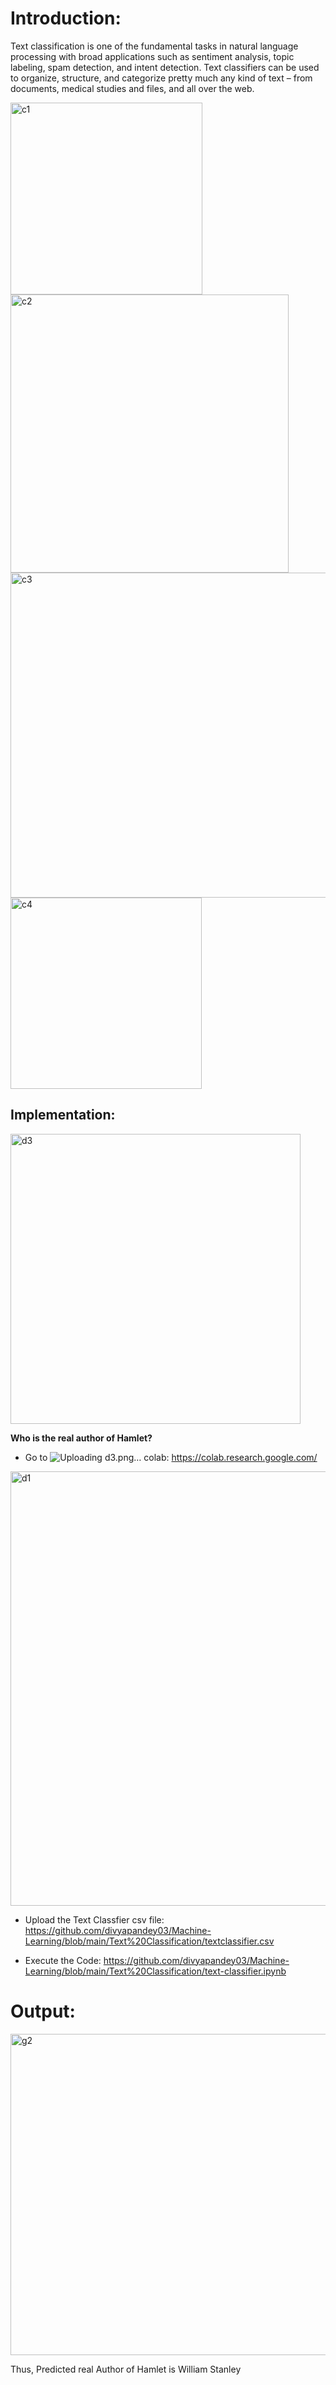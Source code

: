 # Introduction:

Text classification is one of the fundamental tasks in natural language processing with broad applications such as sentiment analysis, topic labeling, spam detection, and intent detection. Text classifiers can be used to organize, structure, and categorize pretty much any kind of text – from documents, medical studies and files, and all over the web.

<img width="307" alt="c1" src="https://user-images.githubusercontent.com/23255126/222936309-d9ae8114-c011-4a52-b335-96db5581f31c.png">

<img width="445" alt="c2" src="https://user-images.githubusercontent.com/23255126/222936310-a93753d7-4ef9-4f9c-9fc6-6148a366d47b.png">


<img width="520" alt="c3" src="https://user-images.githubusercontent.com/23255126/222936314-1e0fbcce-7241-44db-8629-e80472d62f5c.png">

<img width="306" alt="c4" src="https://user-images.githubusercontent.com/23255126/222936316-4253c702-52bd-4cde-9897-ab194d3e4240.png">






## Implementation:


<img width="464" alt="d3" src="https://user-images.githubusercontent.com/23255126/222936676-d1892fb4-551a-4e74-b79e-cccc1b009b20.png">

**Who is the real author of Hamlet?**

- Go to ![Uploading d3.png…]()
colab: https://colab.research.google.com/


<img width="695" alt="d1" src="https://user-images.githubusercontent.com/23255126/222936439-6e4ec13a-17e7-4926-bdac-f15d782ad2be.png">

- Upload the Text Classfier csv file: https://github.com/divyapandey03/Machine-Learning/blob/main/Text%20Classification/textclassifier.csv

- Execute the Code: https://github.com/divyapandey03/Machine-Learning/blob/main/Text%20Classification/text-classifier.ipynb

# Output:


<img width="514" alt="g2" src="https://user-images.githubusercontent.com/23255126/222936479-d81462ef-0914-4b8e-821c-bd00ca74d0c7.png">


Thus, Predicted real Author of Hamlet is William Stanley
